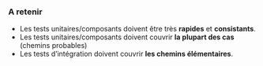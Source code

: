 ###  A retenir

* Les tests unitaires/composants doivent être très __rapides__ et __consistants__.
* Les tests unitaires/composants doivent couvrir __la plupart des cas__ (chemins probables)
* Les tests d’intégration doivent couvrir __les chemins élémentaires__.
